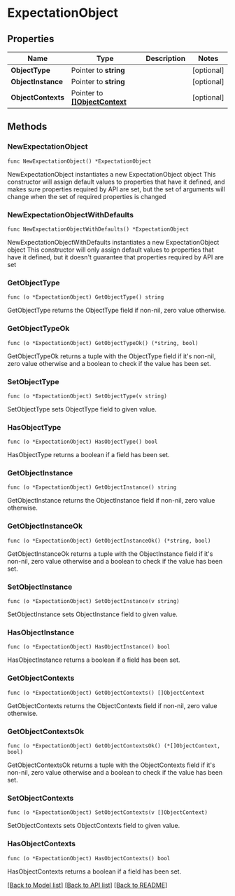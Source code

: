 # ExpectationObject

## Properties

Name | Type | Description | Notes
------------ | ------------- | ------------- | -------------
**ObjectType** | Pointer to **string** |  | [optional] 
**ObjectInstance** | Pointer to **string** |  | [optional] 
**ObjectContexts** | Pointer to [**[]ObjectContext**](ObjectContext.md) |  | [optional] 

## Methods

### NewExpectationObject

`func NewExpectationObject() *ExpectationObject`

NewExpectationObject instantiates a new ExpectationObject object
This constructor will assign default values to properties that have it defined,
and makes sure properties required by API are set, but the set of arguments
will change when the set of required properties is changed

### NewExpectationObjectWithDefaults

`func NewExpectationObjectWithDefaults() *ExpectationObject`

NewExpectationObjectWithDefaults instantiates a new ExpectationObject object
This constructor will only assign default values to properties that have it defined,
but it doesn't guarantee that properties required by API are set

### GetObjectType

`func (o *ExpectationObject) GetObjectType() string`

GetObjectType returns the ObjectType field if non-nil, zero value otherwise.

### GetObjectTypeOk

`func (o *ExpectationObject) GetObjectTypeOk() (*string, bool)`

GetObjectTypeOk returns a tuple with the ObjectType field if it's non-nil, zero value otherwise
and a boolean to check if the value has been set.

### SetObjectType

`func (o *ExpectationObject) SetObjectType(v string)`

SetObjectType sets ObjectType field to given value.

### HasObjectType

`func (o *ExpectationObject) HasObjectType() bool`

HasObjectType returns a boolean if a field has been set.

### GetObjectInstance

`func (o *ExpectationObject) GetObjectInstance() string`

GetObjectInstance returns the ObjectInstance field if non-nil, zero value otherwise.

### GetObjectInstanceOk

`func (o *ExpectationObject) GetObjectInstanceOk() (*string, bool)`

GetObjectInstanceOk returns a tuple with the ObjectInstance field if it's non-nil, zero value otherwise
and a boolean to check if the value has been set.

### SetObjectInstance

`func (o *ExpectationObject) SetObjectInstance(v string)`

SetObjectInstance sets ObjectInstance field to given value.

### HasObjectInstance

`func (o *ExpectationObject) HasObjectInstance() bool`

HasObjectInstance returns a boolean if a field has been set.

### GetObjectContexts

`func (o *ExpectationObject) GetObjectContexts() []ObjectContext`

GetObjectContexts returns the ObjectContexts field if non-nil, zero value otherwise.

### GetObjectContextsOk

`func (o *ExpectationObject) GetObjectContextsOk() (*[]ObjectContext, bool)`

GetObjectContextsOk returns a tuple with the ObjectContexts field if it's non-nil, zero value otherwise
and a boolean to check if the value has been set.

### SetObjectContexts

`func (o *ExpectationObject) SetObjectContexts(v []ObjectContext)`

SetObjectContexts sets ObjectContexts field to given value.

### HasObjectContexts

`func (o *ExpectationObject) HasObjectContexts() bool`

HasObjectContexts returns a boolean if a field has been set.


[[Back to Model list]](../README.md#documentation-for-models) [[Back to API list]](../README.md#documentation-for-api-endpoints) [[Back to README]](../README.md)


